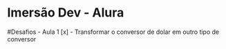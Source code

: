 <h1>Imersão Dev - Alura</h1>

#Desafios - Aula 1
[x] - Transformar o conversor de dolar em outro tipo de conversor

